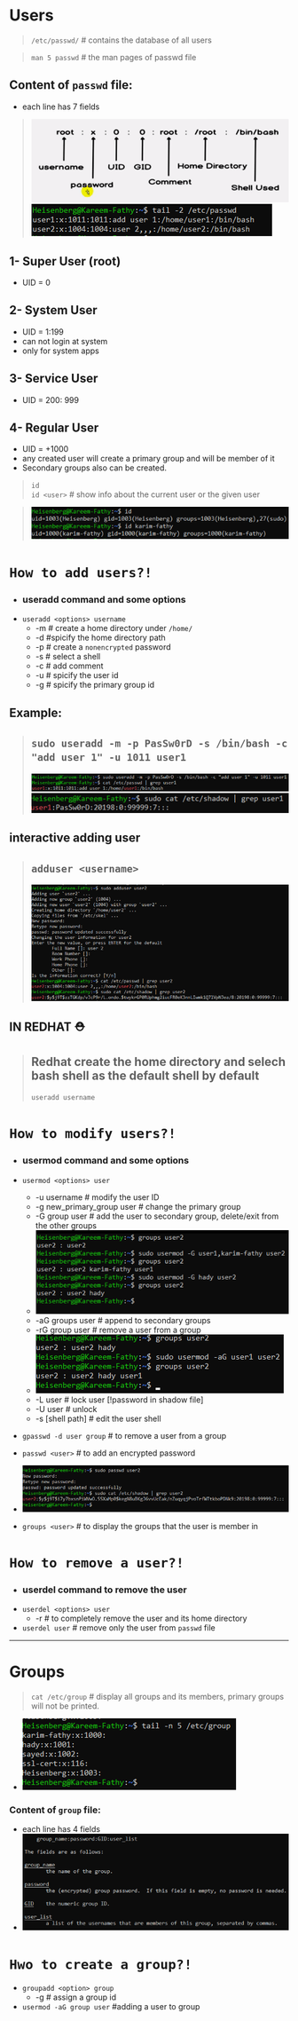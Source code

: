 # Users
> ``/etc/passwd/`` # contains the database of all users

> ``man 5 passwd`` #	the man pages of passwd file

## Content of `passwd` file:
- each line has 7 fields
> ![alt text](screens/image-48.png)
> ![alt text](screens/image-43.png)
 
## 1- Super User (root)
- UID = 0

## 2- System User
- UID = 1:199
- can not login at system
- only for system apps

## 3- Service User
- UID = 200: 999

## 4- Regular User
- UID = +1000 
- any created user will create a primary group and will be member of it
- Secondary groups also can be created.

>```id```           
>``id <user>`` # show info about the current user or the given user

> ![alt text](screens/image-29.png)



# `How to add users?!`
- ### useradd command and some options
- `useradd <options> username`
   - -m    # create a home directory under `/home/`
	- -d 	  #spicify the home directory path
   - -p    # create a `nonencrypted` password
   - -s    # select a shell
   - -c    # add comment
   - -u    # spicify the user id
	- -g	  # spicify the primary group id 
## Example:
> ## ``sudo useradd -m -p PasSw0rD -s /bin/bash -c "add user 1" -u 1011 user1``
> ![alt text](screens/image-40.png)
> ![alt text](screens/image-41.png)

## interactive adding user 
> ## ``adduser <username>``
> ![alt text](screens/image-42.png) 

## IN REDHAT ⛑
> ## Redhat create the home directory and selech bash shell as the default shell by default
> ``useradd username``



# `How to modify users?!`
- ### usermod command and some options
- `usermod <options> user` 
	- -u username 							# modify the user ID
	- -g	new_primary_group user		# change the primary group
	- -G 	group user						# add the user to secondary group, delete/exit from the other groups
	- ![alt text](screens/image-46.png)
	- -aG groups user						# append to secondary groups
	- -rG group user						# remove a user from a group
	- ![alt text](screens/image-47.png)
	- -L user								# lock user [!password in shadow file]
	- -U user								# unlock 	
	- -s [shell path]						# edit the user shell

- `gpasswd -d user group`	   # to remove a user from a group
- `passwd <user>`		# to add an encrypted password
- ![alt text](screens/image-45.png)
- `groups <user>`		# to display the groups that  the user is member in


# `How to remove a user?!`
- ### userdel command to remove the user
- `userdel <options> user`
	- -r					# to completely remove the user and its home directory
- `userdel user`		# remove only the user from `passwd` file

------------------------------------------------------------------

# Groups
> `cat /etc/group` # display all groups and its members, primary groups will not be printed.
- ![alt text](screens/image-32.png)

### Content of `group` file:
- each line has 4 fields
- ![alt text](screens/image-33.png)


# `Hwo to create a group?!`
- `groupadd <option> group`
	- -g 		# assign a group id
- `usermod -aG group user` #adding a user to group 